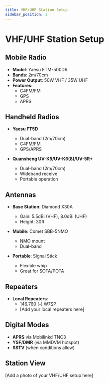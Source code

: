 ```yaml
---
title: VHF/UHF Station Setup
sidebar_position: 2
---
```


# VHF/UHF Station Setup

## Mobile Radio
- **Model**: Yaesu FTM-500DR
- **Bands**: 2m/70cm
- **Power Output**: 50W VHF / 35W UHF
- **Features**:
  - C4FM/FM
  - GPS
  - APRS

## Handheld Radios
- **Yaesu FT5D**
  - Dual-band (2m/70cm)
  - C4FM/FM
  - GPS/APRS

- **Quansheng UV-K5/UV-K6(8)/UV-5R+**
  - Dual-band (2m/70cm)
  - Wideband receive
  - Portable operation

## Antennas
- **Base Station**: Diamond X30A
  - Gain: 5.5dBi (VHF), 8.0dBi (UHF)
  - Height: 30ft

- **Mobile**: Comet SBB-5NMO
  - NMO mount
  - Dual-band

- **Portable**: Signal Stick
  - Flexible whip
  - Great for SOTA/POTA

## Repeaters
- **Local Repeaters**:
  - 146.760 (-) W7SP
  - [Add your local repeaters here]

## Digital Modes
- **APRS** via Mobilinkd TNC3
- **YSF/DMR** (via MMDVM hotspot)
- **SSTV** (when conditions allow)

## Station View
[Add a photo of your VHF/UHF setup here]
